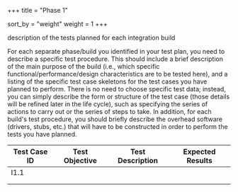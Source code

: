 +++
title = "Phase 1"

sort_by = "weight"
weight = 1
+++

description of the tests planned for each integration build

For each separate phase/build you identified in your test plan, you need to describe a specific test procedure. This should include a brief description of the main purpose of the build (i.e., which specific functional/performance/design characteristics are to be tested here), and a listing of the specific test case skeletons for the test cases you have planned to perform. There is no need to choose specific test data; instead, you can simply describe the form or structure of the test case (those details will be refined later in the life cycle), such as specifying the series of actions to carry out or the series of steps to take. In addition, for each build's test procedure, you should briefly describe the overhead software (drivers, stubs, etc.) that will have to be constructed in order to perform the tests you have planned.

| Test Case ID | Test Objective | Test Description | Expected Results |
|--------------|----------------|------------------|------------------|
| I1.1         |                |                  |                  |
|              |                |                  |                  |
|              |                |                  |                  |